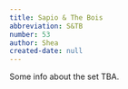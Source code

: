```yaml
---
title: Sapio & The Bois
abbreviation: S&TB
number: 53
author: Shea
created-date: null
---
```

Some info about the set TBA.
